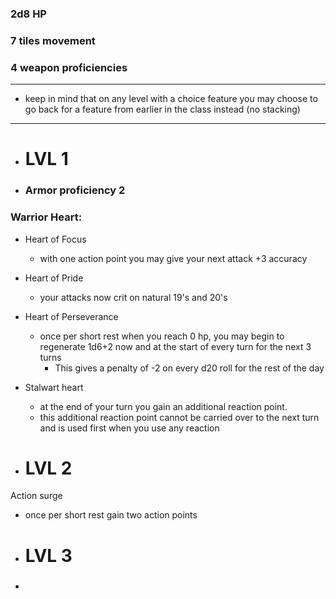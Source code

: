 ### 2d8 HP

### 7 tiles movement

### 4 weapon proficiencies
-------------------------------------------
 - keep in mind that on any level with a choice feature you may choose to go back for a feature from earlier in the class instead (no stacking)
-------------------------------------------
- # LVL 1 
  
- ### Armor proficiency 2 

### Warrior Heart: 

- Heart of Focus 
   + with one action point you may give your next attack +3 accuracy 

- Heart of Pride 
   + your attacks now crit on natural 19's and 20's 

- Heart of Perseverance 
   + once per short rest when you reach 0 hp, you may begin to regenerate 1d6+2 now and at the start of every turn for the next 3 turns 
       + This gives a penalty of -2 on every d20 roll for the rest of the day 
 
- Stalwart heart 
   + at the end of your turn you gain an additional reaction point. 
   + this additional reaction point cannot be carried over to the next turn and is used first when you use any reaction 
 
- # LVL 2 

Action surge 
 + once per short rest gain two action points 

- # LVL 3 

- ### 

